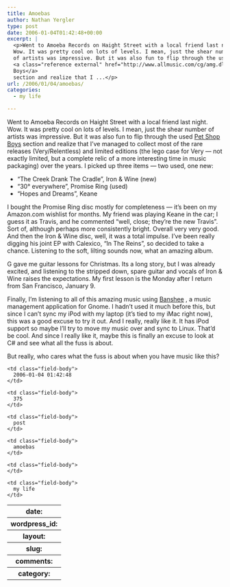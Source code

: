 ```yaml
---
title: Amoebas
author: Nathan Yergler
type: post
date: 2006-01-04T01:42:48+00:00
excerpt: |
  <p>Went to Amoeba Records on Haight Street with a local friend last night.
  Wow. It was pretty cool on lots of levels. I mean, just the shear number
  of artists was impressive. But it was also fun to flip through the used
  <a class="reference external" href="http://www.allmusic.com/cg/amg.dll?p=amg&amp;sql=11:p9z8b5p4tsqh">Pet Shop
  Boys</a>
  section and realize that I ...</p>
url: /2006/01/04/amoebas/
categories:
  - my life

---
```

Went to Amoeba Records on Haight Street with a local friend last night. Wow. It was pretty cool on lots of levels. I mean, just the shear number of artists was impressive. But it was also fun to flip through the used [Pet Shop Boys][1]  section and realize that I’ve managed to collect most of the rare releases (Very/Relentless) and limited editions (the lego case for Very — not exactly limited, but a complete relic of a more interesting time in music packaging) over the years. I picked up three items — two used, one new:

<ul class="simple">
  <li>
    “The Creek Drank The Cradle”, Iron <span class="amp">&</span> Wine (new)
  </li>
  <li>
    “30° everywhere”, Promise Ring (used)
  </li>
  <li>
    “Hopes and Dreams”, Keane
  </li>
</ul>

I bought the Promise Ring disc mostly for completeness — it’s been on my Amazon.com wishlist for months. My friend was playing Keane in the car; I guess it as Travis, and he commented “well, close; they’re the new Travis”. Sort of, although perhaps more consistently bright. Overall very very good. And then the Iron <span class="amp">&</span> Wine disc, well, it was a total impulse. I’ve been really digging his joint <span class="caps">EP</span> with Calexico, “In The Reins”, so decided to take a chance. Listening to the soft, lilting sounds now, what an amazing album.

G gave me guitar lessons for Christmas. Its a long story, but I was already excited, and listening to the stripped down, spare guitar and vocals of Iron <span class="amp">&</span> Wine raises the expectations. My first lesson is the Monday after I return from San Francisco, January 9.

Finally, I’m listening to all of this amazing music using [Banshee][2] , a music management application for Gnome. I hadn’t used it much before this, but since I can’t sync my iPod with my laptop (it’s tied to my iMac right now), this was a good excuse to try it out. And I really, really like it. It has iPod support so maybe I’ll try to move my music over and sync to Linux. That’d be cool. And since I really like it, maybe this is finally an excuse to look at C# and see what all the fuss is about.

But really, who cares what the fuss is about when you have music like this?

<table class="docutils field-list" frame="void" rules="none">
  <col class="field-name" /> <col class="field-body" /> <tr class="field">
    <th class="field-name">
      date:
    </th>

    <td class="field-body">
      2006-01-04 01:42:48
    </td>
  </tr>

  <tr class="field">
    <th class="field-name">
      wordpress_id:
    </th>

    <td class="field-body">
      375
    </td>
  </tr>

  <tr class="field">
    <th class="field-name">
      layout:
    </th>

    <td class="field-body">
      post
    </td>
  </tr>

  <tr class="field">
    <th class="field-name">
      slug:
    </th>

    <td class="field-body">
      amoebas
    </td>
  </tr>

  <tr class="field">
    <th class="field-name">
      comments:
    </th>

    <td class="field-body">
    </td>
  </tr>

  <tr class="field">
    <th class="field-name">
      category:
    </th>

    <td class="field-body">
      my life
    </td>
  </tr>
</table>

 [1]: http://www.allmusic.com/cg/amg.dll?p=amg&sql=11:p9z8b5p4tsqh
 [2]: http://banshee-project.org